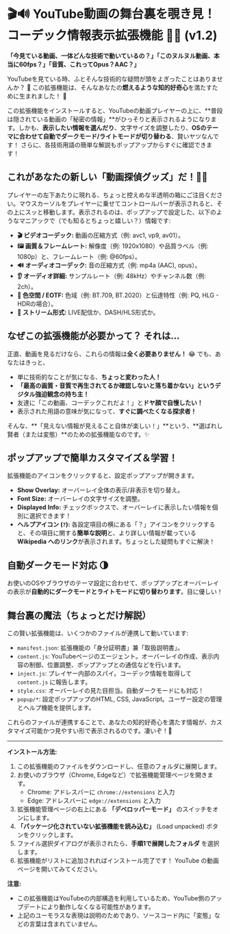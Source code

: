# 🎬🔊 YouTube動画の舞台裏を覗き見！コーデック情報表示拡張機能 🎨✨ (v1.2)

**「今見ている動画、一体どんな技術で動いているの？」「このヌルヌル動画、本当に60fps？」「音質、これってOpus？AAC？」**

YouTubeを見ている時、ふとそんな技術的な疑問が頭をよぎったことはありませんか？ 🤔 この拡張機能は、そんなあなたの**燃えるような知的好奇心**を満たすために生まれました！ 🎉

この拡張機能をインストールすると、YouTubeの動画プレイヤーの上に、**普段は隠されている動画の「秘密の情報」**がひっそりと表示されるようになります。しかも、**表示したい情報を選んだり**、文字サイズを調整したり、**OSのテーマに合わせて自動でダークモード/ライトモードが切り替わる**、賢いヤツなんです！ さらに、各技術用語の簡単な解説もポップアップからすぐに確認できます！

## これがあなたの新しい「動画探偵グッズ」だ！🕵️‍♂️

プレイヤーの左下あたりに現れる、ちょっと控えめな半透明の箱にご注目ください。マウスカーソルをプレイヤーに乗せてコントロールバーが表示されると、その上にスッと移動します。表示されるのは、ポップアップで設定した、以下のようなマニアックで（でも知るとちょっと嬉しい？）情報です:

*   **🎬 ビデオコーデック:** 動画の圧縮方式（例: avc1, vp9, av01）。
*   **🖼️ 画質＆フレームレート:** 解像度（例: 1920x1080）や品質ラベル（例: 1080p）と、フレームレート（例: @60fps）。
*   **🔊 オーディオコーデック:** 音の圧縮方式（例: mp4a (AAC), opus）。
*   **👂 オーディオ詳細:** サンプルレート（例: 48kHz）やチャンネル数（例: 2ch）。
*   **🎨 色空間 / EOTF:** 色域（例: BT.709, BT.2020）と伝達特性（例: PQ, HLG - HDRの場合）。
*   **🔴 ストリーム形式:** LIVE配信か、DASH/HLS形式か。

## なぜこの拡張機能が必要かって？ それは...

正直、動画を見るだけなら、これらの情報は**全く必要ありません！** 😂
でも、あなたはきっと、
*   単に技術的なことが気になる、**ちょっと変わった人！**
*   **「最高の画質・音質で再生されてるか確認しないと落ち着かない」というデジタル強迫観念の持ち主！**
*   友達に「この動画、コーデックこれだよ！」と**ドヤ顔で自慢したい！**
*   表示された用語の意味が気になって、**すぐに調べたくなる探求者！**

そんな、**「見えない情報が見えること自体が楽しい！」**という、**選ばれし賢者（または変態）**のための拡張機能なのです。✨

## ポップアップで簡単カスタマイズ＆学習！

拡張機能のアイコンをクリックすると、設定ポップアップが開きます。

*   **Show Overlay:** オーバーレイ全体の表示/非表示を切り替え。
*   **Font Size:** オーバーレイの文字サイズを調整。
*   **Displayed Info:** チェックボックスで、オーバーレイに表示したい情報を個別に選択できます！
*   **ヘルプアイコン (`?`):** 各設定項目の横にある「？」アイコンをクリックすると、その項目に関する**簡単な説明**と、より詳しい情報が載っている **Wikipedia へのリンク**が表示されます。ちょっとした疑問もすぐに解決！

## 自動ダークモード対応 🌗

お使いのOSやブラウザのテーマ設定に合わせて、ポップアップとオーバーレイの表示が**自動的にダークモードとライトモードに切り替わります**。目に優しい！

## 舞台裏の魔法（ちょっとだけ解説）

この賢い拡張機能は、いくつかのファイルが連携して動いています:

*   `manifest.json`: 拡張機能の「身分証明書」兼「取扱説明書」。
*   `content.js`: YouTubeページのエージェント。オーバーレイの作成、表示内容の制御、位置調整、ポップアップとの通信などを行います。
*   `inject.js`: プレイヤー内部のスパイ。コーデック情報を取得して `content.js` に報告します。
*   `style.css`: オーバーレイの見た目担当。自動ダークモードにも対応！
*   `popup/*`: 設定ポップアップのHTML, CSS, JavaScript。ユーザー設定の管理とヘルプ機能を提供します。

これらのファイルが連携することで、あなたの知的好奇心を満たす情報が、カスタマイズ可能かつ見やすい形で表示されるのです。凄いぞ！🎉

---

**インストール方法:**

1.  この拡張機能のファイルをダウンロードし、任意のフォルダに展開します。
2.  お使いのブラウザ（Chrome, Edgeなど）で拡張機能管理ページを開きます。
    *   Chrome: アドレスバーに `chrome://extensions` と入力
    *   Edge: アドレスバーに `edge://extensions` と入力
3.  拡張機能管理ページの右上にある **「デベロッパーモード」** のスイッチをオンにします。
4.  **「パッケージ化されていない拡張機能を読み込む」** (Load unpacked) ボタンをクリックします。
5.  ファイル選択ダイアログが表示されたら、**手順1で展開したフォルダ** を選択します。
6.  拡張機能がリストに追加されればインストール完了です！ YouTube の動画ページを開いてみてください。

**注意:**
*   この拡張機能はYouTubeの内部構造を利用しているため、YouTube側のアップデートにより動作しなくなる可能性があります。
*   上記のユーモラスな表現は説明のためであり、ソースコード内に「変態」などの言葉は含まれていません。

